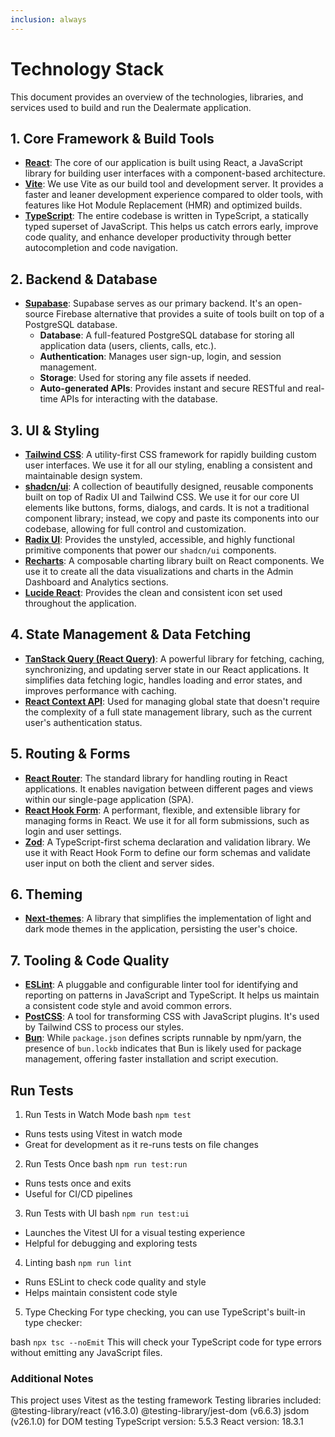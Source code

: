 ```yaml
---
inclusion: always
---
```


# Technology Stack

This document provides an overview of the technologies, libraries, and services used to build and run the Dealermate application.

## 1. Core Framework & Build Tools

*   **[React](https://react.dev/)**: The core of our application is built using React, a JavaScript library for building user interfaces with a component-based architecture.
*   **[Vite](https://vitejs.dev/)**: We use Vite as our build tool and development server. It provides a faster and leaner development experience compared to older tools, with features like Hot Module Replacement (HMR) and optimized builds.
*   **[TypeScript](https://www.typescriptlang.org/)**: The entire codebase is written in TypeScript, a statically typed superset of JavaScript. This helps us catch errors early, improve code quality, and enhance developer productivity through better autocompletion and code navigation.

## 2. Backend & Database

*   **[Supabase](https://supabase.com/)**: Supabase serves as our primary backend. It's an open-source Firebase alternative that provides a suite of tools built on top of a PostgreSQL database.
    *   **Database**: A full-featured PostgreSQL database for storing all application data (users, clients, calls, etc.).
    *   **Authentication**: Manages user sign-up, login, and session management.
    *   **Storage**: Used for storing any file assets if needed.
    *   **Auto-generated APIs**: Provides instant and secure RESTful and real-time APIs for interacting with the database.

## 3. UI & Styling

*   **[Tailwind CSS](https://tailwindcss.com/)**: A utility-first CSS framework for rapidly building custom user interfaces. We use it for all our styling, enabling a consistent and maintainable design system.
*   **[shadcn/ui](https://ui.shadcn.com/)**: A collection of beautifully designed, reusable components built on top of Radix UI and Tailwind CSS. We use it for our core UI elements like buttons, forms, dialogs, and cards. It is not a traditional component library; instead, we copy and paste its components into our codebase, allowing for full control and customization.
*   **[Radix UI](https://www.radix-ui.com/)**: Provides the unstyled, accessible, and highly functional primitive components that power our `shadcn/ui` components.
*   **[Recharts](https://recharts.org/)**: A composable charting library built on React components. We use it to create all the data visualizations and charts in the Admin Dashboard and Analytics sections.
*   **[Lucide React](https://lucide.dev/)**: Provides the clean and consistent icon set used throughout the application.

## 4. State Management & Data Fetching

*   **[TanStack Query (React Query)](https://tanstack.com/query/latest)**: A powerful library for fetching, caching, synchronizing, and updating server state in our React applications. It simplifies data fetching logic, handles loading and error states, and improves performance with caching.
*   **[React Context API](https://react.dev/reference/react/useContext)**: Used for managing global state that doesn't require the complexity of a full state management library, such as the current user's authentication status.

## 5. Routing & Forms

*   **[React Router](https://reactrouter.com/)**: The standard library for handling routing in React applications. It enables navigation between different pages and views within our single-page application (SPA).
*   **[React Hook Form](https://react-hook-form.com/)**: A performant, flexible, and extensible library for managing forms in React. We use it for all form submissions, such as login and user settings.
*   **[Zod](https://zod.dev/)**: A TypeScript-first schema declaration and validation library. We use it with React Hook Form to define our form schemas and validate user input on both the client and server sides.

## 6. Theming

*   **[Next-themes](https://github.com/pacocoursey/next-themes)**: A library that simplifies the implementation of light and dark mode themes in the application, persisting the user's choice.

## 7. Tooling & Code Quality

*   **[ESLint](https://eslint.org/)**: A pluggable and configurable linter tool for identifying and reporting on patterns in JavaScript and TypeScript. It helps us maintain a consistent code style and avoid common errors.
*   **[PostCSS](https://postcss.org/)**: A tool for transforming CSS with JavaScript plugins. It's used by Tailwind CSS to process our styles.
*   **[Bun](https://bun.sh/)**: While `package.json` defines scripts runnable by npm/yarn, the presence of `bun.lockb` indicates that Bun is likely used for package management, offering faster installation and script execution.

## Run Tests
1. Run Tests in Watch Mode
bash
`npm test`
* Runs tests using Vitest in watch mode
* Great for development as it re-runs tests on file changes

2. Run Tests Once
bash
`npm run test:run`
* Runs tests once and exits
* Useful for CI/CD pipelines

3. Run Tests with UI
bash
`npm run test:ui`
* Launches the Vitest UI for a visual testing experience
* Helpful for debugging and exploring tests

4. Linting
bash
`npm run lint`
* Runs ESLint to check code quality and style
* Helps maintain consistent code style

5. Type Checking
For type checking, you can use TypeScript's built-in type checker:

bash
`npx tsc --noEmit`
This will check your TypeScript code for type errors without emitting any JavaScript files.

### Additional Notes
This project uses Vitest as the testing framework
Testing libraries included:
@testing-library/react (v16.3.0)
@testing-library/jest-dom (v6.6.3)
jsdom (v26.1.0) for DOM testing
TypeScript version: 5.5.3
React version: 18.3.1